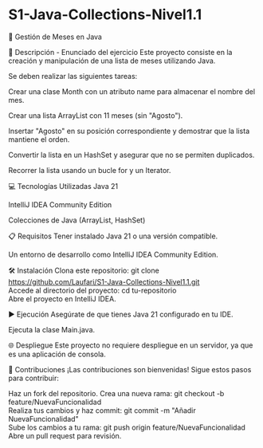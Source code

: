 ﻿# S1-Java-Collections-Nivel1.1
 
 📅 Gestión de Meses en Java

📄 Descripción - Enunciado del ejercicio
Este proyecto consiste en la creación y manipulación de una lista de meses utilizando Java.

Se deben realizar las siguientes tareas:

Crear una clase Month con un atributo name para almacenar el nombre del mes.

Crear una lista ArrayList<Month> con 11 meses (sin "Agosto").

Insertar "Agosto" en su posición correspondiente y demostrar que la lista mantiene el orden.

Convertir la lista en un HashSet<Month> y asegurar que no se permiten duplicados.

Recorrer la lista usando un bucle for y un Iterator.

💻 Tecnologías Utilizadas
Java 21

IntelliJ IDEA Community Edition

Colecciones de Java (ArrayList, HashSet)

📋 Requisitos
Tener instalado Java 21 o una versión compatible.

Un entorno de desarrollo como IntelliJ IDEA Community Edition.

🛠️ Instalación
Clona este repositorio:
git clone https://github.com/Laufari/S1-Java-Collections-Nivel1.1.git  
Accede al directorio del proyecto:
cd tu-repositorio  
Abre el proyecto en IntelliJ IDEA.

▶️ Ejecución
Asegúrate de que tienes Java 21 configurado en tu IDE.

Ejecuta la clase Main.java.

🌐 Despliegue
Este proyecto no requiere despliegue en un servidor, ya que es una aplicación de consola.

🤝 Contribuciones
¡Las contribuciones son bienvenidas! Sigue estos pasos para contribuir:

Haz un fork del repositorio.
Crea una nueva rama:
git checkout -b feature/NuevaFuncionalidad  
Realiza tus cambios y haz commit:
git commit -m "Añadir NuevaFuncionalidad"  
Sube los cambios a tu rama:
git push origin feature/NuevaFuncionalidad  
Abre un pull request para revisión.
